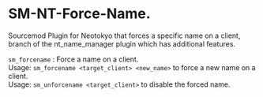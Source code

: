 # SM-NT-Force-Name.
Sourcemod Plugin for Neotokyo that forces a specific name on a client, branch of the nt_name_manager plugin which has additional features.

`sm_forcename` : Force a name on a client.   
Usage: `sm_forcename <target_client> <new_name>` to force a new name on a client.  
Usage: `sm_unforcename <target_client>` to disable the forced name.
